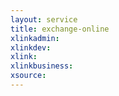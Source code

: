 ```yaml
---
layout: service
title: exchange-online
xlinkadmin: 
xlinkdev: 
xlink: 
xlinkbusiness: 
xsource: 
---
```

